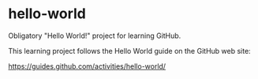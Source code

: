 hello-world
===========

Obligatory "Hello World!" project for learning GitHub.

This learning project follows the Hello World guide on the GitHub web site:

https://guides.github.com/activities/hello-world/
